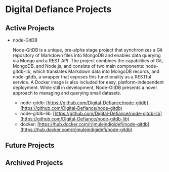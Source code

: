 # Digital Defiance Projects

## Active Projects
- node-GitDB

  Node-GitDB is a unique, pre-alpha stage project that synchronizes a Git repository of Markdown files into MongoDB and enables data querying via Mongo and a REST API. The project combines the capabilities of Git, MongoDB, and Node.js, and consists of two main components: node-gitdb-lib, which translates Markdown data into MongoDB records, and node-gitdb, a wrapper that exposes this functionality as a RESTful service. A Docker image is also included for easy, platform-independent deployment. While still in development, Node-GitDB presents a novel approach to managing and querying small datasets.
  - node-gitdb: [https://github.com/Digital-Defiance/node-gitdb](https://github.com/Digital-Defiance/node-gitdb)
  - node-gitdb-lib: [https://github.com/Digital-Defiance/node-gitdb-lib](https://github.com/Digital-Defiance/node-gitdb-lib)
  - docker: [https://hub.docker.com/r/jmuleindigidefi/node-gitdb](https://hub.docker.com/r/jmuleindigidefi/node-gitdb)

## Future Projects

## Archived Projects
